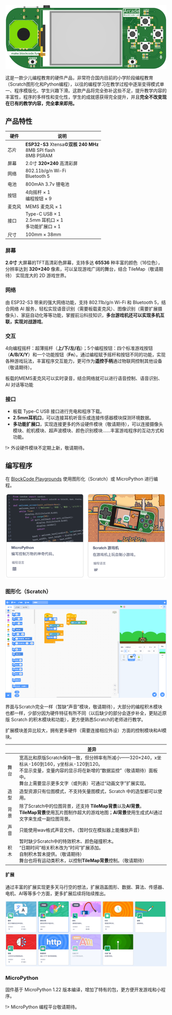 ![](../_media/3d.png)

这是一款少儿编程教育的硬件产品，非常符合国内目前的小学阶段编程教育（Scratch图形化和Python编程），以往的编程学习在教学过程中逐渐变得模式单一、程序模版化、学生兴趣下滑。这款产品将完全弥补这些不足，提升教学内容的丰富性，程序的多样性和变化性，学生的成就感获得完全提升，并且**完全不改变现在已有的教学内容，完全拿来即用。**

## 产品特性

| 硬件   | 说明                                                                            |
| ------ | ------------------------------------------------------------------------------- |
| 芯片   | **ESP32-S3** Xtensa&copy;**双核 240 MHz** <br /> 8MB SPI flash <br /> 8MB PSRAM |
| 屏幕   | 2.0寸 **320×240** 高清彩屏                                                      |
| 网络   | 802.11b/g/n Wi-Fi <br /> Bluetooth 5                                            |
| 电池   | 800mAh 3.7v 锂电池                                                              |
| 按钮   | 4向摇杆 × 1 <br /> 编程按钮 × 9                                                 |
| 麦克风 | MEMS 麦克风 × 1                                                                 |
| 接口   | Type-C USB × 1 <br /> 2.5mm 耳机口 × 1 <br /> 多功能扩展口 × 1                  |
| 尺寸   | 100mm × 38mm                                                                    |

### 屏幕

**2.0寸** 大屏幕的TFT高清彩色屏幕，支持多达 **65536** 种丰富的颜色（16位色），分辨率达到 **320×240** 像素，可以呈现游戏广阔的舞台，结合 TileMap（敬请期待） 实现庞大的 2D 游戏世界。

### 网络

由 ESP32-S3 带来的强大网络功能，支持 802.11b/g/n Wi-Fi 和 Bluetooth 5，结合网络 AI 服务，轻松实现语音识别（需要板载麦克风）、图像识别（需要扩展摄像头）、家庭自动化等等功能，掌握前沿科技知识，**多台游戏机还可以实现多机互联，实现对战游戏**。

### 交互

4向编程摇杆：超薄摇杆（**上/下/左/右**）；5个编程按钮：四个标准游戏按钮（**A/B/X/Y**）和一个功能按钮（**Fn**）。通过编程赋予摇杆和按钮不同的功能，实现各种游戏玩法，丰富程序交互能力，更可作为**遥控手柄**通过物联网控制其他设备（敬请期待）。

板载的MEMS麦克风可以实时录音，结合网络就可以进行语音控制、语音识别、AI 对话等功能

### 接口

- 板载 Type-C USB 接口进行充电和程序下载。
- **2.5mm耳机口**，可以连接耳机听音乐或连接传感器模块探测环境数据。
- **多功能扩展口**，实现连接更多的外设硬件模块（敬请期待），可以连接摄像头模块、舵机模块、超声波模块、颜色识别模块……丰富游戏程序的互动方式和功能。

!> 外设硬件模块不定期上新，敬请期待。

## 编写程序

在 [BlockCode Playgrounds](https://make.blockcode.fun/) 使用图形化（Scratch）或 MicroPython 进行编程。

![](_media/icon.png 'MicroPython（左） 和 图形化（右）')

### 图形化（Scratch）

![](_media/scratch.png '图形化')

界面与Scratch完全一样（暂缺“声音”模块，敬请期待），大部分的编程积木模块也都一样，少部分因为硬件特征有所不同（以后缺少的部分会逐步补全，更贴近原版 Scratch 的积木模块和功能），更方便熟悉Scratch的老师进行教学。

扩展模块差异比较大，拥有更多硬件（需要连接相应外设）方面的控制模块和AI模块。

|      | 差异                                                                                                                                                                                                                                |
| ---- | ----------------------------------------------------------------------------------------------------------------------------------------------------------------------------------------------------------------------------------- |
| 舞台 | 宽高比和原版Scratch保持一致，但分辨率有所减小——320×240，x坐标从-160到160，y坐标从-120到120。<br/>不显示变量，变量内容的显示将在新增的“数据监控”（敬请期待）面板中。<br />舞台上需要显示更多文字（或列表）可通过“动画文字”扩展实现。 |
| 造型 | 造型资源只有位图模式，不支持矢量图模式，Scratch 中的造型都可以使用。                                                                                                                                                                |
| 背景 | 除了Scratch中的位图背景，还支持 **TileMap背景**以及**AI背景**。<br/> **TileMap背景**使用瓦片图制作超大的游戏地图；**AI背景**使用生成式AI通过文字来生成一副位图背景。                                                                |
| 声音 | 只能使用wav格式声音文件。（暂时仅在模拟器上能播放声音）                                                                                                                                                                             |
| 积木 | 暂时缺少Scratch中的特效积木、颜色碰撞积木。<br />“日期时间”相关积木改为“时间”扩展添加。<br /> 自制积木暂未提供。（敬请期待）<br /> 舞台也将有运动类积木，以控制**TileMap背景**控制。（敬请期待）                                    |

#### 扩展

通过丰富的扩展实现更多天马行空的想法，扩展涵盖图形、数据、算法、传感器、电机、AI等等多个方面，更多扩展后续将陆续推出。

![](_media/extensions.png '部分扩展展示')

### MicroPython

固件基于 MicroPython 1.22 版本编译，增加了特有的包，更方便开发游戏和小程序。

!> MicroPython 编程平台敬请期待。
